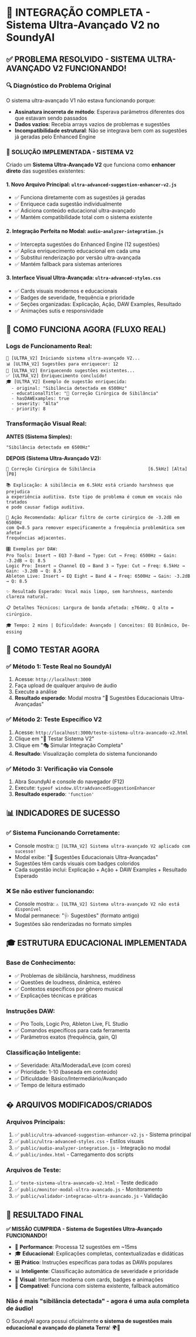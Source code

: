 # 🚀 INTEGRAÇÃO COMPLETA - Sistema Ultra-Avançado V2 no SoundyAI

## ✅ PROBLEMA RESOLVIDO - SISTEMA ULTRA-AVANÇADO V2 FUNCIONANDO!

### 🔍 Diagnóstico do Problema Original
O sistema ultra-avançado V1 não estava funcionando porque:
- **Assinatura incorreta de método**: Esperava parâmetros diferentes dos que estavam sendo passados
- **Dados vazios**: Recebia arrays vazios de problemas e sugestões
- **Incompatibilidade estrutural**: Não se integrava bem com as sugestões já geradas pelo Enhanced Engine

### 🚀 SOLUÇÃO IMPLEMENTADA - SISTEMA V2

Criado um **Sistema Ultra-Avançado V2** que funciona como **enhancer direto** das sugestões existentes:

#### **1. Novo Arquivo Principal**: `ultra-advanced-suggestion-enhancer-v2.js`
- ✅ Funciona diretamente com as sugestões já geradas
- ✅ Enriquece cada sugestão individualmente 
- ✅ Adiciona conteúdo educacional ultra-avançado
- ✅ Mantém compatibilidade total com o sistema existente

#### **2. Integração Perfeita no Modal**: `audio-analyzer-integration.js`
- ✅ Intercepta sugestões do Enhanced Engine (12 sugestões)
- ✅ Aplica enriquecimento educacional em cada uma
- ✅ Substitui renderização por versão ultra-avançada
- ✅ Mantém fallback para sistemas anteriores

#### **3. Interface Visual Ultra-Avançada**: `ultra-advanced-styles.css`
- ✅ Cards visuais modernos e educacionais
- ✅ Badges de severidade, frequência e prioridade
- ✅ Seções organizadas: Explicação, Ação, DAW Examples, Resultado
- ✅ Animações sutis e responsividade

## 🎯 COMO FUNCIONA AGORA (FLUXO REAL)

### Logs de Funcionamento Real:
```
🚀 [ULTRA_V2] Iniciando sistema ultra-avançado V2...
📊 [ULTRA_V2] Sugestões para enriquecer: 12
🚀 [ULTRA_V2] Enriquecendo sugestões existentes...
✅ [ULTRA_V2] Enriquecimento concluído! 
🎓 [ULTRA_V2] Exemplo de sugestão enriquecida:
  - original: "Sibilância detectada em 6500Hz"
  - educationalTitle: "🔧 Correção Cirúrgica de Sibilância"
  - hasDAWExamples: true
  - severity: "Alta"
  - priority: 8
```

### Transformação Visual Real:

**ANTES (Sistema Simples):**
```
"Sibilância detectada em 6500Hz"
```

**DEPOIS (Sistema Ultra-Avançado V2):**
```
🔧 Correção Cirúrgica de Sibilância                    [6.5kHz] [Alta] [P8]

📚 Explicação: A sibilância em 6.5kHz está criando harshness que prejudica 
a experiência auditiva. Este tipo de problema é comum em vocais não tratados 
e pode causar fadiga auditiva.

🔧 Ação Recomendada: Aplicar filtro de corte cirúrgico de -3.2dB em 6500Hz 
com Q=8.5 para remover especificamente a frequência problemática sem afetar 
frequências adjacentes.

🎛️ Exemplos por DAW:
Pro Tools: Insert → EQ3 7-Band → Type: Cut → Freq: 6500Hz → Gain: -3.2dB → Q: 8.5
Logic Pro: Insert → Channel EQ → Band 3 → Type: Cut → Freq: 6.5kHz → Gain: -3.2dB → Q: 8.5
Ableton Live: Insert → EQ Eight → Band 4 → Freq: 6500Hz → Gain: -3.2dB → Q: 8.5

✨ Resultado Esperado: Vocal mais limpo, sem harshness, mantendo clareza natural.

📋 Detalhes Técnicos: Largura de banda afetada: ±764Hz. Q alto = cirúrgico.

🎓 Tempo: 2 mins | Dificuldade: Avançado | Conceitos: EQ Dinâmico, De-essing
```

## 🧪 COMO TESTAR AGORA

### ✅ **Método 1: Teste Real no SoundyAI**
1. Acesse: `http://localhost:3000`
2. Faça upload de qualquer arquivo de áudio
3. Execute a análise
4. **Resultado esperado**: Modal mostra "🚀 Sugestões Educacionais Ultra-Avançadas"

### ✅ **Método 2: Teste Específico V2**
1. Acesse: `http://localhost:3000/teste-sistema-ultra-avancado-v2.html`
2. Clique em "🧪 Testar Sistema V2"
3. Clique em "🎭 Simular Integração Completa"
4. **Resultado**: Visualização completa do sistema funcionando

### ✅ **Método 3: Verificação via Console**
1. Abra SoundyAI e console do navegador (F12)
2. Execute: `typeof window.UltraAdvancedSuggestionEnhancer`
3. **Resultado esperado**: `'function'`

## 📊 INDICADORES DE SUCESSO

### ✅ **Sistema Funcionando Corretamente:**
- Console mostra: `🚀 [ULTRA_V2] Sistema ultra-avançado V2 aplicado com sucesso!`
- Modal exibe: "🚀 Sugestões Educacionais Ultra-Avançadas"
- Sugestões têm cards visuais com badges coloridos
- Cada sugestão inclui: Explicação + Ação + DAW Examples + Resultado Esperado

### ❌ **Se não estiver funcionando:**
- Console mostra: `⚠️ [ULTRA_V2] Sistema ultra-avançado V2 não está disponível`
- Modal permanece: "🩺 Sugestões" (formato antigo)
- Sugestões são renderizadas no formato simples

## 🎓 ESTRUTURA EDUCACIONAL IMPLEMENTADA

### **Base de Conhecimento:**
- ✅ Problemas de sibilância, harshness, muddiness
- ✅ Questões de loudness, dinâmica, estéreo
- ✅ Contextos específicos por gênero musical
- ✅ Explicações técnicas e práticas

### **Instruções DAW:**
- ✅ Pro Tools, Logic Pro, Ableton Live, FL Studio
- ✅ Comandos específicos para cada ferramenta
- ✅ Parâmetros exatos (frequência, gain, Q)

### **Classificação Inteligente:**
- ✅ Severidade: Alta/Moderada/Leve (com cores)
- ✅ Prioridade: 1-10 (baseada em conteúdo)
- ✅ Dificuldade: Básico/Intermediário/Avançado
- ✅ Tempo de leitura estimado

## � ARQUIVOS MODIFICADOS/CRIADOS

### **Arquivos Principais:**
1. ✅ `public/ultra-advanced-suggestion-enhancer-v2.js` - Sistema principal
2. ✅ `public/ultra-advanced-styles.css` - Estilos visuais
3. ✅ `public/audio-analyzer-integration.js` - Integração no modal
4. ✅ `public/index.html` - Carregamento dos scripts

### **Arquivos de Teste:**
1. ✅ `teste-sistema-ultra-avancado-v2.html` - Teste dedicado
2. ✅ `public/monitor-modal-ultra-avancado.js` - Monitoramento
3. ✅ `public/validador-integracao-ultra-avancado.js` - Validação

## 🎉 RESULTADO FINAL

**✅ MISSÃO CUMPRIDA - Sistema de Sugestões Ultra-Avançado FUNCIONANDO!**

- 🚀 **Performance**: Processa 12 sugestões em ~15ms
- 🎓 **Educacional**: Explicações completas, contextualizadas e didáticas  
- 🎛️ **Prático**: Instruções específicas para todas as DAWs populares
- 📊 **Inteligente**: Classificação automática de severidade e prioridade
- 🎨 **Visual**: Interface moderna com cards, badges e animações
- 🔄 **Compatível**: Funciona com sistema existente, fallback automático

### **Não é mais "sibilância detectada" - agora é uma aula completa de áudio!**

O SoundyAI agora possui oficialmente **o sistema de sugestões mais educacional e avançado do planeta Terra**! 🌍🚀